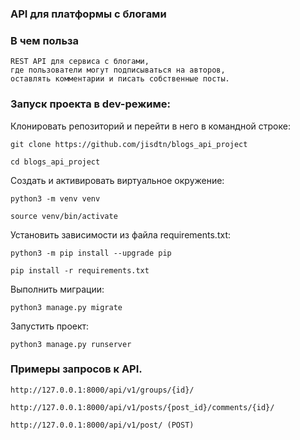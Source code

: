 ### API для платформы с блогами

### В чем польза

```commandline
REST API для сервиса с блогами,
где пользователи могут подписываться на авторов,
оставлять комментарии и писать собственные посты.
```
### Запуск проекта в dev-режиме:

Клонировать репозиторий и перейти в него в командной строке:

```
git clone https://github.com/jisdtn/blogs_api_project
```

```
cd blogs_api_project
```

Cоздать и активировать виртуальное окружение:

```
python3 -m venv venv
```

```
source venv/bin/activate
```

Установить зависимости из файла requirements.txt:

```
python3 -m pip install --upgrade pip
```

```
pip install -r requirements.txt
```

Выполнить миграции:

```
python3 manage.py migrate
```

Запустить проект:

```
python3 manage.py runserver
```
### Примеры запросов к API.

```commandline
http://127.0.0.1:8000/api/v1/groups/{id}/
```
```commandline
http://127.0.0.1:8000/api/v1/posts/{post_id}/comments/{id}/
```
```commandline
http://127.0.0.1:8000/api/v1/post/ (POST)
```
